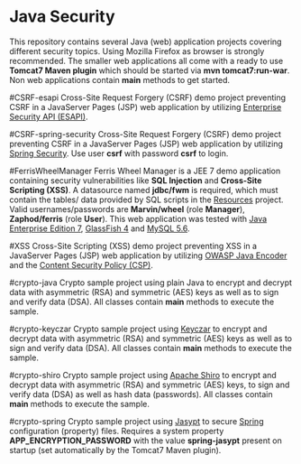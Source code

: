 Java Security
============
This repository contains several Java (web) application projects covering different security topics. Using Mozilla Firefox as browser is strongly recommended. The smaller web applications all come with a ready to use **Tomcat7 Maven plugin** which should be started via **mvn tomcat7:run-war**. Non web applications contain **main** methods to get started.

#CSRF-esapi
Cross-Site Request Forgery (CSRF) demo project preventing CSRF in a JavaServer Pages (JSP) web application by utilizing [Enterprise Security API (ESAPI)](https://www.owasp.org/index.php/Category:OWASP_Enterprise_Security_API).

#CSRF-spring-security
Cross-Site Request Forgery (CSRF) demo project preventing CSRF in a JavaServer Pages (JSP) web application by utilizing [Spring Security](http://projects.spring.io/spring-security). Use user **csrf** with password **csrf** to login.

#FerrisWheelManager
Ferris Wheel Manager is a JEE 7 demo application containing security vulnerabilities like **SQL Injection** and **Cross-Site Scripting (XSS)**. A datasource named **jdbc/fwm** is required, which must contain the tables/ data provided by SQL scripts in the [Resources](https://github.com/dschadow/JavaSecurity/tree/master/Resources/FerrisWheelManager) project. 
Valid usernames/passwords are **Marvin/wheel** (role **Manager**), **Zaphod/ferris** (role **User**).
This web application was tested with [Java Enterprise Edition 7](http://www.oracle.com/technetwork/java/javaee),  [GlassFish 4](https://glassfish.java.net) and [MySQL 5.6](http://dev.mysql.com).

#XSS
Cross-Site Scripting (XSS) demo project preventing XSS in a JavaServer Pages (JSP) web application by utilizing [OWASP Java Encoder](https://www.owasp.org/index.php/OWASP_Java_Encoder_Project) and the [Content Security Policy (CSP)](http://www.w3.org/TR/CSP).

#crypto-java
Crypto sample project using plain Java to encrypt and decrypt data with asymmetric (RSA) and symmetric (AES) keys as well as to sign and verify data (DSA). All classes contain **main** methods to execute the sample. 

#crypto-keyczar
Crypto sample project using [Keyczar](http://www.keyczar.org) to encrypt and decrypt data with asymmetric (RSA) and symmetric (AES) keys as well as to sign and verify data (DSA). All classes contain **main** methods to execute the sample. 

#crypto-shiro
Crypto sample project using [Apache Shiro](http://shiro.apache.org) to encrypt and decrypt data with asymmetric (RSA) and symmetric (AES) keys, to sign and verify data (DSA) as well as hash data (passwords). All classes contain **main** methods to execute the sample. 

#crypto-spring
Crypto sample project using [Jasypt](http://www.jasypt.org) to secure [Spring](http://spring.io) configuration (property) files. Requires a system property **APP_ENCRYPTION_PASSWORD** with the value **spring-jasypt** present on startup (set automatically by the Tomcat7 Maven plugin).
